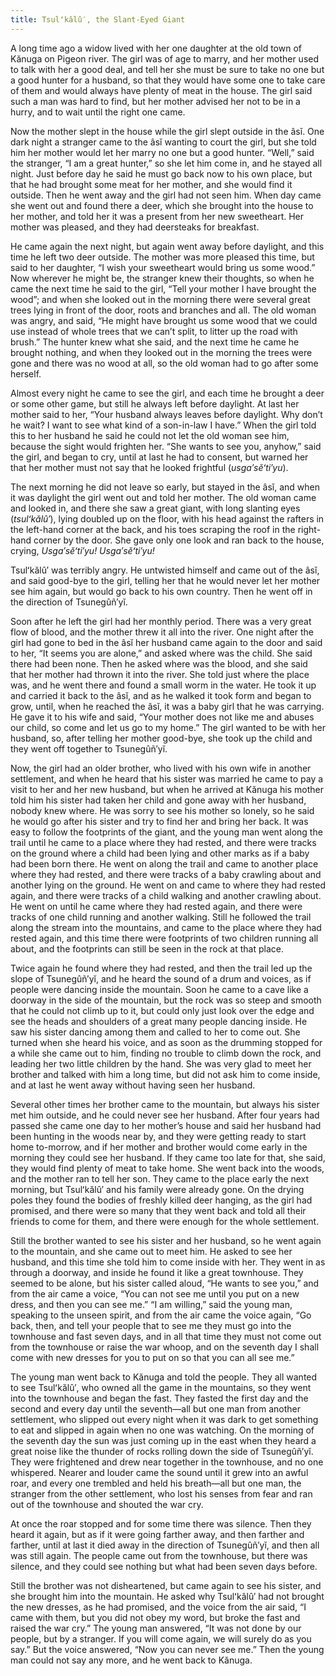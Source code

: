 ```yaml
---
title: Tsulʻkălû′, the Slant-Eyed Giant
---
```


A long time ago a widow lived with her one daughter at the old town of Kănuga on Pigeon river. The girl was of age to marry, and her mother used to talk with her a good deal, and tell her she must be sure to take no one but a good hunter for a husband, so that they would have some one to take care of them and would always have plenty of meat in the house. The girl said such a man was hard to find, but her mother advised her not to be in a hurry, and to wait until the right one came.

Now the mother slept in the house while the girl slept outside in the âsĭ. One dark night a stranger came to the âsĭ wanting to court the girl, but she told him her mother would let her marry no one but a good hunter. “Well,” said the stranger, “I am a great hunter,” so she let him come in, and he stayed all night. Just before day he said he must go back now to his own place, but that he had brought some meat for her mother, and she would find it outside. Then he went away and the girl had not seen him. When day came she went out and found there a deer, which she brought into the house to her mother, and told her it was a present from her new sweetheart. Her mother was pleased, and they had deersteaks for breakfast.

He came again the next night, but again went away before daylight, and this time he left two deer outside. The mother was more pleased this time, but said to her daughter, “I wish your sweetheart would bring us some wood.” Now wherever he might be, the stranger knew their thoughts, so when he came the next time he said to the girl, “Tell your mother I have brought the wood”; and when she looked out in the morning there were several great trees lying in front of the door, roots and branches and all. The old woman was angry, and said, “He might have brought us some wood that we could use instead of whole trees that we can’t split, to litter up the road with brush.” The hunter knew what she said, and the next time he came he brought nothing, and when they looked out in the morning the trees were gone and there was no wood at all, so the old woman had to go after some herself.

Almost every night he came to see the girl, and each time he brought a deer or some other game, but still he always left before daylight. At last her mother said to her, “Your husband always leaves before daylight. Why don’t he wait? I want to see what kind of a son-in-law I have.” When the girl told this to her husband he said he could not let the old woman see him, because the sight would frighten her. “She wants to see you, anyhow,” said the girl, and began to cry, until at last he had to consent, but warned her that her mother must not say that he looked frightful (_usga′sĕʻti′yu_).

The next morning he did not leave so early, but stayed in the âsĭ, and when it was daylight the girl went out and told her mother. The old woman came and looked in, and there she saw a great giant, with long slanting eyes (_tsulʻkălû′_), lying doubled up on the floor, with his head against the rafters in the left-hand corner at the back, and his toes scraping the roof in the right-hand corner by the door. She gave only one look and ran back to the house, crying, _Usga′sĕʻti′yu! Usga′sĕʻti′yu!_

Tsulʻkălû′ was terribly angry. He untwisted himself and came out of the âsĭ, and said good-bye to the girl, telling her that he would never let her mother see him again, but would go back to his own country. Then he went off in the direction of Tsunegûñ′yĭ.

Soon after he left the girl had her monthly period. There was a very great flow of blood, and the mother threw it all into the river. One night after the girl had gone to bed in the âsĭ her husband came again to the door and said to her, “It seems you are alone,” and asked where was the child. She said there had been none. Then he asked where was the blood, and she said that her mother had thrown it into the river. She told just where the place was, and he went there and found a small worm in the water. He took it up and carried it back to the âsĭ, and as he walked it took form and began to grow, until, when he reached the âsĭ, it was a baby girl that he was carrying. He gave it to his wife and said, “Your mother does not like me and abuses our child, so come and let us go to my home.” The girl wanted to be with her husband, so, after telling her mother good-bye, she took up the child and they went off together to Tsunegûñ′yĭ.

Now, the girl had an older brother, who lived with his own wife in another settlement, and when he heard that his sister was married he came to pay a visit to her and her new husband, but when he arrived at Kănuga his mother told him his sister had taken her child and gone away with her husband, nobody knew where. He was sorry to see his mother so lonely, so he said he would go after his sister and try to find her and bring her back. It was easy to follow the footprints of the giant, and the young man went along the trail until he came to a place where they had rested, and there were tracks on the ground where a child had been lying and other marks as if a baby had been born there. He went on along the trail and came to another place where they had rested, and there were tracks of a baby crawling about and another lying on the ground. He went on and came to where they had rested again, and there were tracks of a child walking and another crawling about. He went on until he came where they had rested again, and there were tracks of one child running and another walking. Still he followed the trail along the stream into the mountains, and came to the place where they had rested again, and this time there were footprints of two children running all about, and the footprints can still be seen in the rock at that place.

Twice again he found where they had rested, and then the trail led up the slope of Tsunegûñ′yĭ, and he heard the sound of a drum and voices, as if people were dancing inside the mountain. Soon he came to a cave like a doorway in the side of the mountain, but the rock was so steep and smooth that he could not climb up to it, but could only just look over the edge and see the heads and shoulders of a great many people dancing inside. He saw his sister dancing among them and called to her to come out. She turned when she heard his voice, and as soon as the drumming stopped for a while she came out to him, finding no trouble to climb down the rock, and leading her two little children by the hand. She was very glad to meet her brother and talked with him a long time, but did not ask him to come inside, and at last he went away without having seen her husband.

Several other times her brother came to the mountain, but always his sister met him outside, and he could never see her husband. After four years had passed she came one day to her mother’s house and said her husband had been hunting in the woods near by, and they were getting ready to start home to-morrow, and if her mother and brother would come early in the morning they could see her husband. If they came too late for that, she said, they would find plenty of meat to take home. She went back into the woods, and the mother ran to tell her son. They came to the place early the next morning, but Tsulʻkălû′ and his family were already gone. On the drying poles they found the bodies of freshly killed deer hanging, as the girl had promised, and there were so many that they went back and told all their friends to come for them, and there were enough for the whole settlement.

Still the brother wanted to see his sister and her husband, so he went again to the mountain, and she came out to meet him. He asked to see her husband, and this time she told him to come inside with her. They went in as through a doorway, and inside he found it like a great townhouse. They seemed to be alone, but his sister called aloud, “He wants to see you,” and from the air came a voice, “You can not see me until you put on a new dress, and then you can see me.” “I am willing,” said the young man, speaking to the unseen spirit, and from the air came the voice again, “Go back, then, and tell your people that to see me they must go into the townhouse and fast seven days, and in all that time they must not come out from the townhouse or raise the war whoop, and on the seventh day I shall come with new dresses for you to put on so that you can all see me.”

The young man went back to Kănuga and told the people. They all wanted to see Tsulʻkălû′, who owned all the game in the mountains, so they went into the townhouse and began the fast. They fasted the first day and the second and every day until the seventh—all but one man from another settlement, who slipped out every night when it was dark to get something to eat and slipped in again when no one was watching. On the morning of the seventh day the sun was just coming up in the east when they heard a great noise like the thunder of rocks rolling down the side of Tsunegûñ′yĭ. They were frightened and drew near together in the townhouse, and no one whispered. Nearer and louder came the sound until it grew into an awful roar, and every one trembled and held his breath—all but one man, the stranger from the other settlement, who lost his senses from fear and ran out of the townhouse and shouted the war cry.

At once the roar stopped and for some time there was silence. Then they heard it again, but as if it were going farther away, and then farther and farther, until at last it died away in the direction of Tsunegûñ′yĭ, and then all was still again. The people came out from the townhouse, but there was silence, and they could see nothing but what had been seven days before.

Still the brother was not disheartened, but came again to see his sister, and she brought him into the mountain. He asked why Tsulʻkâlû′ had not brought the new dresses, as he had promised, and the voice from the air said, “I came with them, but you did not obey my word, but broke the fast and raised the war cry.” The young man answered, “It was not done by our people, but by a stranger. If you will come again, we will surely do as you say.” But the voice answered, “Now you can never see me.” Then the young man could not say any more, and he went back to Kănuga.
